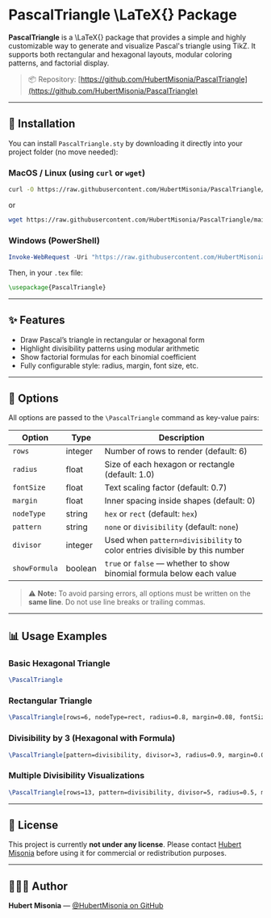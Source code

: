 # PascalTriangle \LaTeX{} Package

**PascalTriangle** is a \LaTeX{} package that provides a simple and highly customizable way to generate and visualize Pascal's triangle using TikZ. It supports both rectangular and hexagonal layouts, modular coloring patterns, and factorial display.

> 📦 Repository: [https://github.com/HubertMisonia/PascalTriangle](https://github.com/HubertMisonia/PascalTriangle)

---

## 🚀 Installation

You can install `PascalTriangle.sty` by downloading it directly into your project folder (no move needed):

### MacOS / Linux (using `curl` or `wget`)

```sh
curl -O https://raw.githubusercontent.com/HubertMisonia/PascalTriangle/main/PascalTriangle.sty
```

or

```sh
wget https://raw.githubusercontent.com/HubertMisonia/PascalTriangle/main/PascalTriangle.sty
```

### Windows (PowerShell)

```powershell
Invoke-WebRequest -Uri "https://raw.githubusercontent.com/HubertMisonia/PascalTriangle/main/PascalTriangle.sty" -OutFile "PascalTriangle.sty"
```

Then, in your `.tex` file:

```latex
\usepackage{PascalTriangle}
```

---

## ✨ Features

* Draw Pascal’s triangle in rectangular or hexagonal form
* Highlight divisibility patterns using modular arithmetic
* Show factorial formulas for each binomial coefficient
* Fully configurable style: radius, margin, font size, etc.

---

## 📐 Options

All options are passed to the `\PascalTriangle` command as key-value pairs:

| Option        | Type    | Description                                                                |
| ------------- | ------- | -------------------------------------------------------------------------- |
| `rows`        | integer | Number of rows to render (default: 6)                                      |
| `radius`      | float   | Size of each hexagon or rectangle (default: 1.0)                           |
| `fontSize`    | float   | Text scaling factor (default: 0.7)                                         |
| `margin`      | float   | Inner spacing inside shapes (default: 0)                                   |
| `nodeType`    | string  | `hex` or `rect` (default: `hex`)                                           |
| `pattern`     | string  | `none` or `divisibility` (default: `none`)                                 |
| `divisor`     | integer | Used when `pattern=divisibility` to color entries divisible by this number |
| `showFormula` | boolean | `true` or `false` — whether to show binomial formula below each value      |

> ⚠️ **Note:** To avoid parsing errors, all options must be written on the **same line**. Do not use line breaks or trailing commas.

---

## 📊 Usage Examples

### Basic Hexagonal Triangle

```latex
\PascalTriangle
```

### Rectangular Triangle

```latex
\PascalTriangle[rows=6, nodeType=rect, radius=0.8, margin=0.08, fontSize=0.7]
```

### Divisibility by 3 (Hexagonal with Formula)

```latex
\PascalTriangle[pattern=divisibility, divisor=3, radius=0.9, margin=0.04, fontSize=0.7, showFormula=true]
```

### Multiple Divisibility Visualizations

```latex
\PascalTriangle[rows=13, pattern=divisibility, divisor=5, radius=0.5, margin=0.03, fontSize=0.7]
```

---

## 📄 License

This project is currently **not under any license**. Please contact [Hubert Misonia](https://github.com/HubertMisonia) before using it for commercial or redistribution purposes.

---

## 👨🏾‍💻 Author

**Hubert Misonia** — [@HubertMisonia on GitHub](https://github.com/HubertMisonia)

